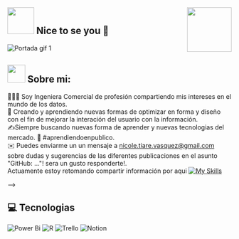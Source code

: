 
## <img src="https://media4.giphy.com/media/v1.Y2lkPTc5MGI3NjExaWtlN3N2b2NrMmlodXJ4aGk1aWR0aXoxcXJzMHE5bHI3ZG5kNmY4ZiZlcD12MV9pbnRlcm5hbF9naWZfYnlfaWQmY3Q9cw/TfSJ8TGlL0E9DzSSUF/giphy.webp"  width="60"/>  Nice to se you 👋 <img src="https://media2.giphy.com/media/v1.Y2lkPTc5MGI3NjExN21vMndtYWgzd3l6eHh2bTBzYnJ0dmw2MTNkdHhkdmhobnp2a213YiZlcD12MV9pbnRlcm5hbF9naWZfYnlfaWQmY3Q9cw/gjrOAylhpZm3dLnO5J/giphy.webp"  width="100" align="right"/>

![Portada gif 1](https://github.com/nicoletiarev/nicoletiarev/assets/74216289/76f71223-ecb1-43ef-96f4-27c6031e2003)


</p>


## <img src="https://media2.giphy.com/media/v1.Y2lkPTc5MGI3NjExN21vMndtYWgzd3l6eHh2bTBzYnJ0dmw2MTNkdHhkdmhobnp2a213YiZlcD12MV9pbnRlcm5hbF9naWZfYnlfaWQmY3Q9cw/gjrOAylhpZm3dLnO5J/giphy.webp"  width="40"/>  Sobre mi:  <br/>

👩🏻‍🎓 Soy Ingeniera Comercial de profesión compartiendo mis intereses en el mundo de los datos. <br/>
🎨 Creando  y aprendiendo  nuevas formas de optimizar en forma y diseño con el fin de mejorar la interación del usuario con la información. <br/> 
✍️Siempre buscando nuevas forma de aprender y nuevas tecnologias del mercado. 
🌱 #aprendiendoenpublico.<br/>
✉️ Puedes enviarme un un mensaje a  nicole.tiare.vasquez@gmail.com sobre dudas y sugerencias de las diferentes publicaciones en el asunto "GitHub: ..."! sera un gusto responderte!.<br/>
Actuamente estoy retomando compartir información por aqui [![My Skills](https://skillicons.dev/icons?i=github)](https://github.dev)<br/>

<!--
 ## :memo: Blog

<!-- BLOG-POST-LIST:START --
- [Y-Combinator en PHP](https://blog.darkwood.com/article/y-combinator-en-php)
- [Changer de gestionnaire de mot de passe](https://blog.darkwood.com/article/changer-de-gestionnaire-de-mot-de-passe)
- [NoCode avec le projet Capsule Corp](https://blog.darkwood.com/article/nocode-avec-le-projet-capsule-corp)
- [Utiliser VSCode à distance](https://blog.darkwood.com/article/utiliser-vscode-a-distance)
- [Crypto Tracker](https://blog.darkwood.com/article/crypto-tracker)
<!-- BLOG-POST-LIST:END -->


 
 -->


## 💻 Tecnologias
![Power Bi](https://img.shields.io/badge/power_bi-F2C811?style=for-the-badge&logo=powerbi&logoColor=black)
![R](https://img.shields.io/badge/r-%23276DC3.svg?style=for-the-badge&logo=r&logoColor=white)
![Trello](https://img.shields.io/badge/Trello-%23026AA7.svg?style=for-the-badge&logo=Trello&logoColor=white)
![Notion](https://img.shields.io/badge/Notion-%23000000.svg?style=for-the-badge&logo=notion&logoColor=white)



